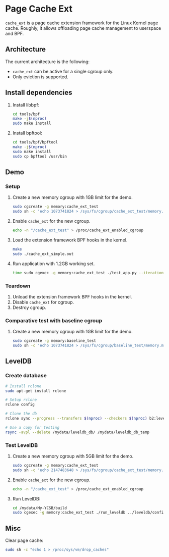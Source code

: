 # Page Cache Ext

`cache_ext` is a page cache extension framework for the Linux Kernel page
cache. Roughly, it allows offloading page cache management to userspace and BPF.


## Architecture

The current architecture is the following:
- `cache_ext` can be active for a single cgroup only.
- Only eviction is supported.

## Install dependencies

1. Install libbpf:

    ```sh
    cd tools/bpf
    make -j$(nproc)
    sudo make install
    ```

1. Install bpftool:

    ```sh
    cd tools/bpf/bpftool
    make -j$(nproc)
    sudo make install
    sudo cp bpftool /usr/bin
    ```

## Demo

### Setup

1. Create a new memory cgroup with 1GB limit for the demo.

    ```sh
    sudo cgcreate -g memory:cache_ext_test
    sudo sh -c 'echo 1073741824 > /sys/fs/cgroup/cache_ext_test/memory.max'
    ```

1. Enable `cache_ext` for the new cgroup.

    ```sh
    echo -n "/cache_ext_test" > /proc/cache_ext_enabled_cgroup
    ```

1. Load the extension framework BPF hooks in the kernel.

    ```sh
    make
    sudo ./cache_ext_simple.out
    ```

1. Run application with 1.2GB working set.

    ```sh
    time sudo cgexec -g memory:cache_ext_test ./test_app.py --iterations 4
    ```

### Teardown

1. Unload the extension framework BPF hooks in the kernel.
1. Disable `cache_ext` for cgroup.
1. Destroy cgroup.


### Comparative test with baseline cgroup

1. Create a new memory cgroup with 1GB limit for the demo.

    ```sh
    sudo cgcreate -g memory:baseline_test
    sudo sh -c 'echo 1073741824 > /sys/fs/cgroup/baseline_test/memory.max'
    ```

## LevelDB

### Create database

```sh
# Install rclone
sudo apt-get install rclone

# Setup rclone
rclone config

# Clone the db
rclone sync --progress --transfers $(nproc) --checkers $(nproc) b2:leveldb /mydata/leveldb_db

# Use a copy for testing
rsync -avpl --delete /mydata/leveldb_db/ /mydata/leveldb_db_temp
```

### Test LevelDB

1. Create a new memory cgroup with 5GB limit for the demo.

    ```sh
    sudo cgcreate -g memory:cache_ext_test
    sudo sh -c 'echo 2147483648 > /sys/fs/cgroup/cache_ext_test/memory.max'
    ```

1. Enable `cache_ext` for the new cgroup.

    ```sh
    echo -n "/cache_ext_test" > /proc/cache_ext_enabled_cgroup
    ```

1. Run LevelDB:

    ```sh
    cd /mydata/My-YCSB/build
    sudo cgexec -g memory:cache_ext_test ./run_leveldb ../leveldb/config/ycsb_a.yaml
    ```


## Misc

Clear page cache:

```sh
sudo sh -c "echo 1 > /proc/sys/vm/drop_caches"
```
